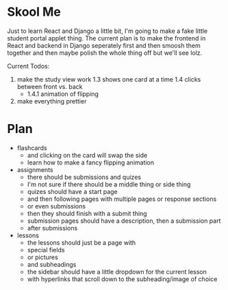 # Skool Me
Just to learn React and Django a little bit, I'm going to make a fake little student portal applet thing. The current plan is to make the frontend in React and backend in Django seperately first and then smoosh them together and then maybe polish the whole thing off but we'll see lolz.

Current Todos:
1. make the study view work
  1.3 shows one card at a time
  1.4 clicks between front vs. back
    - 1.4.1 animation of flipping
2. make everything prettier

# Plan
- flashcards
    - and clicking on the card will swap the side
    - learn how to make a fancy flipping animation
- assignments
    - there should be submissions and quizes
    - I'm not sure if there should be a middle thing or side thing
    - quizes should have a start page
    - and then following pages with multiple pages or response sections
    - or even submissions
    - then they should finish with a submit thing
    - submission pages should have a description, then a submission part
    - after submissions 
- lessons
    - the lessons should just be a page with 
    - special fields
    - or pictures
    - and subheadings
    - the sidebar should have a little dropdown for the current lesson
    - with hyperlinks that scroll down to the subheading/image of choice